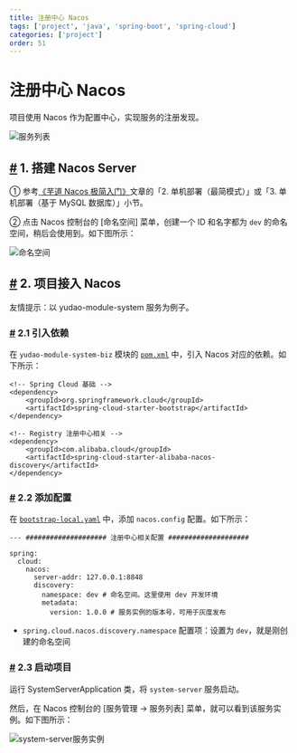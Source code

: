 ```yaml
---
title: 注册中心 Nacos
tags: ['project', 'java', 'spring-boot', 'spring-cloud']
categories: ['project']
order: 51
---
```

# 注册中心 Nacos

项目使用 Nacos 作为配置中心，实现服务的注册发现。

 ![服务列表](https://cloud.iocoder.cn/img/%E6%B3%A8%E5%86%8C%E4%B8%AD%E5%BF%83/%E6%9C%8D%E5%8A%A1%E5%88%97%E8%A1%A8.png)

 ## [#](#_1-搭建-nacos-server) 1. 搭建 Nacos Server

 ① 参考[《芋道 Nacos 极简入门》](https://www.iocoder.cn/Nacos/install/?qun)文章的「2. 单机部署（最简模式）」或「3. 单机部署（基于 MySQL 数据库）」小节。

 ② 点击 Nacos 控制台的 [命名空间] 菜单，创建一个 ID 和名字都为 `dev` 的命名空间，稍后会使用到。如下图所示：

 ![命名空间](https://cloud.iocoder.cn/img/%E6%B3%A8%E5%86%8C%E4%B8%AD%E5%BF%83/%E5%91%BD%E5%90%8D%E7%A9%BA%E9%97%B4.png)

 ## [#](#_2-项目接入-nacos) 2. 项目接入 Nacos

 友情提示：以 yudao-module-system 服务为例子。

 ### [#](#_2-1-引入依赖) 2.1 引入依赖

 在 `yudao-module-system-biz` 模块的 [`pom.xml`](https://github.com/YunaiV/yudao-cloud/blob/master/yudao-module-system/yudao-module-system-biz/pom.xml) 中，引入 Nacos 对应的依赖。如下所示：


```
<!-- Spring Cloud 基础 -->
<dependency>
    <groupId>org.springframework.cloud</groupId>
    <artifactId>spring-cloud-starter-bootstrap</artifactId>
</dependency>

<!-- Registry 注册中心相关 -->
<dependency>
    <groupId>com.alibaba.cloud</groupId>
    <artifactId>spring-cloud-starter-alibaba-nacos-discovery</artifactId>
</dependency>

```
### [#](#_2-2-添加配置) 2.2 添加配置

 在 [`bootstrap-local.yaml`](https://github.com/YunaiV/yudao-cloud/blob/master/yudao-module-system/yudao-module-system-biz/src/main/resources/bootstrap-local.yaml#L12-L23) 中，添加 `nacos.config` 配置。如下所示：


```
--- #################### 注册中心相关配置 ####################

spring:
  cloud:
    nacos:
      server-addr: 127.0.0.1:8848
      discovery:
        namespace: dev # 命名空间。这里使用 dev 开发环境
        metadata:
          version: 1.0.0 # 服务实例的版本号，可用于灰度发布

```
* `spring.cloud.nacos.discovery.namespace` 配置项：设置为 `dev`，就是刚创建的命名空间

 ### [#](#_2-3-启动项目) 2.3 启动项目

 运行 SystemServerApplication 类，将 `system-server` 服务启动。

 然后，在 Nacos 控制台的 [服务管理 -> 服务列表] 菜单，就可以看到该服务实例。如下图所示：

 ![system-server服务实例](https://cloud.iocoder.cn/img/%E6%B3%A8%E5%86%8C%E4%B8%AD%E5%BF%83/system-server%E6%9C%8D%E5%8A%A1%E5%AE%9E%E4%BE%8B.png)
